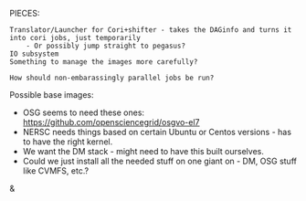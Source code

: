 PIECES:

    Translator/Launcher for Cori+shifter - takes the DAGinfo and turns it into cori jobs, just temporarily
        - Or possibly jump straight to pegasus?
    IO subsystem
    Something to manage the images more carefully?

    How should non-embarassingly parallel jobs be run?

Possible base images:
- OSG seems to need these ones: https://github.com/opensciencegrid/osgvo-el7
- NERSC needs things based on certain Ubuntu or Centos versions - has to have the right kernel.
- We want the DM stack - might need to have this built ourselves.
- Could we just install all the needed stuff on one giant on - DM, OSG stuff like CVMFS, etc.?

&